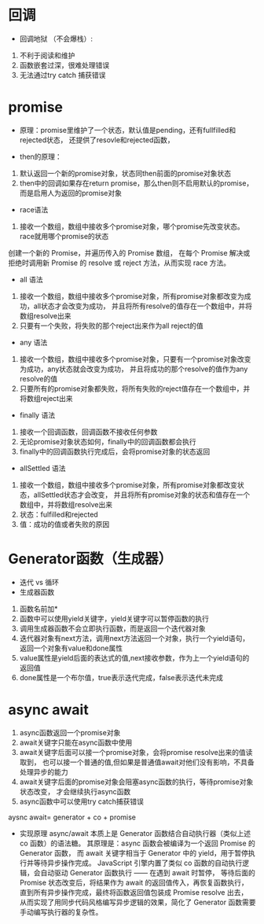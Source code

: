 # 回调
- 回调地狱 （不会爆栈）:
1. 不利于阅读和维护
2. 函数嵌套过深，很难处理错误
3. 无法通过try catch 捕获错误

# promise
- 原理：promise里维护了一个状态，默认值是pending，还有fullfilled和rejected状态，
还提供了resovle和rejected函数，

- then的原理：
1. 默认返回一个新的promise对象，状态同then前面的promise对象状态
2. then中的回调如果存在return promise，那么then则不启用默认的promise，而是启用人为返回的promise对象

- race语法
1. 接收一个数组，数组中接收多个promise对象，哪个promise先改变状态。race就用哪个promise的状态

创建一个新的 Promise，并遍历传入的 Promise 数组，
在每个 Promise 解决或拒绝时调用新 Promise 的 resolve 或 reject 方法，从而实现 race 方法。


- all 语法

1. 接收一个数组，数组中接收多个promise对象，所有promise对象都改变为成功，all状态才会改变为成功，
并且将所有resolve的值存在一个数组中，并将数组resolve出来
2. 只要有一个失败，将失败的那个reject出来作为all reject的值


- any 语法
1. 接收一个数组，数组中接收多个promise对象，只要有一个promise对象改变为成功，any状态就会改变为成功，
并且将成功的那个resolve的值作为any resolve的值
2. 只要所有的promise对象都失败，将所有失败的reject值存在一个数组中，并将数组reject出来

- finally 语法
1. 接收一个回调函数，回调函数不接收任何参数
2. 无论promise对象状态如何，finally中的回调函数都会执行
3. finally中的回调函数执行完成后，会将promise对象的状态返回

- allSettled 语法
1. 接收一个数组，数组中接收多个promise对象，所有promise对象都改变状态，allSettled状态才会改变，
并且将所有promise对象的状态和值存在一个数组中，并将数组resolve出来
2. 状态：fulfilled和rejected
3. 值：成功的值或者失败的原因

# Generator函数（生成器）
- 迭代 vs 循环
- 生成器函数
1. 函数名前加*
2. 函数中可以使用yield关键字，yield关键字可以暂停函数的执行
3. 调用生成器函数不会立即执行函数，而是返回一个迭代器对象
4. 迭代器对象有next方法，调用next方法返回一个对象，执行一个yield语句，返回一个对象有value和done属性
5. value属性是yield后面的表达式的值,next接收参数，作为上一个yield语句的返回值
6. done属性是一个布尔值，true表示迭代完成，false表示迭代未完成


# async await
1. async函数返回一个promise对象
2. await关键字只能在async函数中使用
3. await关键字后面可以接一个promise对象，会将promise resolve出来的值读取到，
也可以接一个普通的值,但如果是普通值await对他们没有影响，不具备处理异步的能力
4. await关键字后面的promise对象会阻塞async函数的执行，等待promise对象状态改变，
    才会继续执行async函数
5. async函数中可以使用try catch捕获错误

aysnc await= generator + co + promise
- 实现原理
async/await 本质上是 Generator 函数结合自动执行器（类似上述 co 函数）的语法糖。
其原理是：async 函数会被编译为一个返回 Promise 的 Generator 函数，
而 await 关键字相当于 Generator 中的 yield，用于暂停执行并等待异步操作完成。
JavaScript 引擎内置了类似 co 函数的自动执行逻辑，会自动驱动 Generator 函数执行 —— 在遇到 await 时暂停，
等待后面的 Promise 状态改变后，将结果作为 await 的返回值传入，再恢复函数执行，
直到所有异步操作完成，最终将函数返回值包装成 Promise resolve 出去，
从而实现了用同步代码风格编写异步逻辑的效果，简化了 Generator 函数需要手动编写执行器的复杂性。
